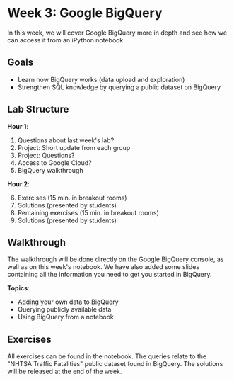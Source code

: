 # Week 3: Google BigQuery

In this week, we will cover Google BigQuery more in depth and see how we can access it from an iPython notebook.

## Goals

* Learn how BigQuery works (data upload and exploration)
* Strengthen SQL knowledge by querying a public dataset on BigQuery

## Lab Structure

**Hour 1**:

1. Questions about last week's lab?
2. Project: Short update from each group
3. Project: Questions?
4. Access to Google Cloud?
5. BigQuery walkthrough

**Hour 2**:

6. Exercises (15 min. in breakout rooms)
7. Solutions (presented by students)
8. Remaining exercises (15 min. in breakout rooms)
9. Solutions (presented by students)

## Walkthrough

The walkthrough will be done directly on the Google BigQuery console, as well as on this week's notebook. We have also added some slides containing all the information you need to get you started in BigQuery.

**Topics**:

* Adding your own data to BigQuery
* Querying publicly available data
* Using BigQuery from a notebook

## Exercises

All exercises can be found in the notebook. The queries relate to the "NHTSA Traffic Fatalities" public dataset found in BigQuery. The solutions will be released at the end of the week.
